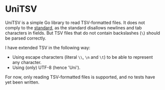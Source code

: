 # UniTSV

UniTSV is a simple Go library to read TSV-formatted files. It does not comply to
the [standard](http://www.iana.org/assignments/media-types/text/tab-separated-values),
as the standard disallows newlines and tab characters in fields. But TSV files
that do not contain backslashes (`\`) should be parsed correctly.

I have extended TSV in the following way:

  * Using escape characters (literal `\\`, `\n` and `\t`) to be able to
    represent any character.
  * Using (only) UTF-8 (hence 'Uni').

For now, only reading TSV-formatted files is supported, and no tests have yet
been written.
